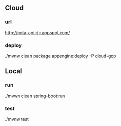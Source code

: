 ## Cloud  

### url
http://nota-api.rj.r.appspot.com/  
### deploy  
./mvnw clean package appengine:deploy -P cloud-gcp  


## Local
  
### run  
./mvwn clean spring-boot:run  

### test  
./mvnw test

  


